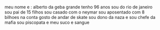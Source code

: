 meu nome e : alberto da geba grande 
tenho 96 anos 
sou do rio de janeiro 
sou pai de 15 filhos 
sou casado com o neymar 
sou aposentado com 8 bilhoes na conta 
gosto de andar de skate 
sou dono da naza 
e sou chefe da mafia 
sou piscopata
e meu suco e sangue
